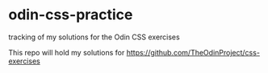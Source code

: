 # odin-css-practice
tracking of my solutions for the Odin CSS exercises

This repo will hold my solutions for https://github.com/TheOdinProject/css-exercises
